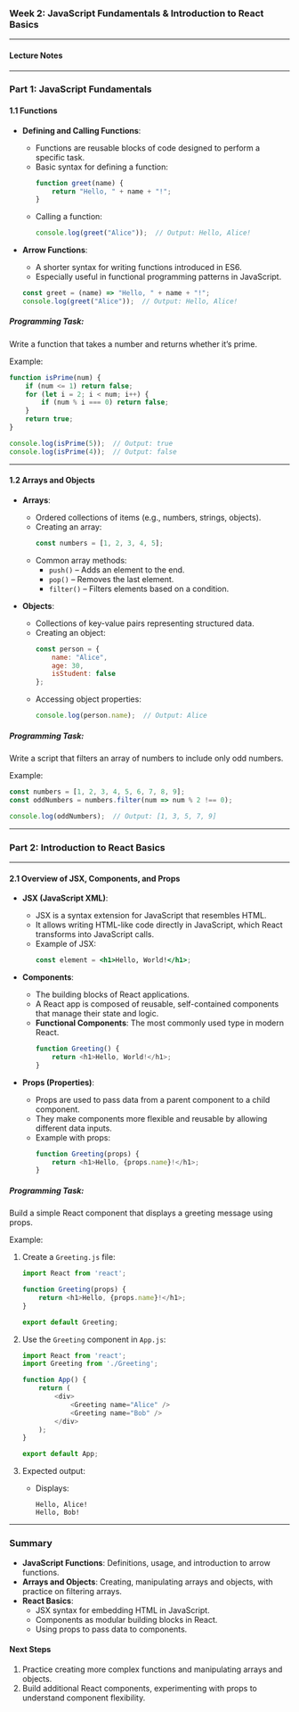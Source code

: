 ### Week 2: JavaScript Fundamentals & Introduction to React Basics

---

#### Lecture Notes

---

### Part 1: JavaScript Fundamentals

#### 1.1 Functions

- **Defining and Calling Functions**:
  - Functions are reusable blocks of code designed to perform a specific task.
  - Basic syntax for defining a function:
    ```javascript
    function greet(name) {
        return "Hello, " + name + "!";
    }
    ```
  - Calling a function:
    ```javascript
    console.log(greet("Alice"));  // Output: Hello, Alice!
    ```

- **Arrow Functions**:
  - A shorter syntax for writing functions introduced in ES6.
  - Especially useful in functional programming patterns in JavaScript.
  ```javascript
  const greet = (name) => "Hello, " + name + "!";
  console.log(greet("Alice"));  // Output: Hello, Alice!
  ```

##### Programming Task:
Write a function that takes a number and returns whether it’s prime.

Example:
```javascript
function isPrime(num) {
    if (num <= 1) return false;
    for (let i = 2; i < num; i++) {
        if (num % i === 0) return false;
    }
    return true;
}

console.log(isPrime(5));  // Output: true
console.log(isPrime(4));  // Output: false
```

---

#### 1.2 Arrays and Objects

- **Arrays**:
  - Ordered collections of items (e.g., numbers, strings, objects).
  - Creating an array:
    ```javascript
    const numbers = [1, 2, 3, 4, 5];
    ```
  - Common array methods:
    - `push()` – Adds an element to the end.
    - `pop()` – Removes the last element.
    - `filter()` – Filters elements based on a condition.

- **Objects**:
  - Collections of key-value pairs representing structured data.
  - Creating an object:
    ```javascript
    const person = {
        name: "Alice",
        age: 30,
        isStudent: false
    };
    ```
  - Accessing object properties:
    ```javascript
    console.log(person.name);  // Output: Alice
    ```

##### Programming Task:
Write a script that filters an array of numbers to include only odd numbers.

Example:
```javascript
const numbers = [1, 2, 3, 4, 5, 6, 7, 8, 9];
const oddNumbers = numbers.filter(num => num % 2 !== 0);

console.log(oddNumbers);  // Output: [1, 3, 5, 7, 9]
```

---

### Part 2: Introduction to React Basics

---

#### 2.1 Overview of JSX, Components, and Props

- **JSX (JavaScript XML)**:
  - JSX is a syntax extension for JavaScript that resembles HTML. 
  - It allows writing HTML-like code directly in JavaScript, which React transforms into JavaScript calls.
  - Example of JSX:
    ```jsx
    const element = <h1>Hello, World!</h1>;
    ```

- **Components**:
  - The building blocks of React applications.
  - A React app is composed of reusable, self-contained components that manage their state and logic.
  - **Functional Components**: The most commonly used type in modern React.
    ```javascript
    function Greeting() {
        return <h1>Hello, World!</h1>;
    }
    ```

- **Props (Properties)**:
  - Props are used to pass data from a parent component to a child component.
  - They make components more flexible and reusable by allowing different data inputs.
  - Example with props:
    ```javascript
    function Greeting(props) {
        return <h1>Hello, {props.name}!</h1>;
    }
    ```

##### Programming Task:
Build a simple React component that displays a greeting message using props.

Example:
1. Create a `Greeting.js` file:
    ```javascript
    import React from 'react';

    function Greeting(props) {
        return <h1>Hello, {props.name}!</h1>;
    }

    export default Greeting;
    ```

2. Use the `Greeting` component in `App.js`:
    ```javascript
    import React from 'react';
    import Greeting from './Greeting';

    function App() {
        return (
            <div>
                <Greeting name="Alice" />
                <Greeting name="Bob" />
            </div>
        );
    }

    export default App;
    ```

3. Expected output:
   - Displays:
     ```
     Hello, Alice!
     Hello, Bob!
     ```

---

### Summary

- **JavaScript Functions**: Definitions, usage, and introduction to arrow functions.
- **Arrays and Objects**: Creating, manipulating arrays and objects, with practice on filtering arrays.
- **React Basics**:
  - JSX syntax for embedding HTML in JavaScript.
  - Components as modular building blocks in React.
  - Using props to pass data to components.

#### Next Steps

1. Practice creating more complex functions and manipulating arrays and objects.
2. Build additional React components, experimenting with props to understand component flexibility.
